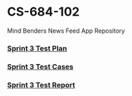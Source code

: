 # CS-684-102
Mind Benders News Feed App Repository 

### [Sprint 3 Test Plan](Sprint-3-Test-Plan.md)
### [Sprint 3 Test Cases](Sprint-3-Test-Cases.md)
### [Sprint 3 Test Report](Sprint-3-Test-Report.md)
